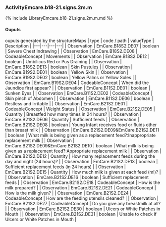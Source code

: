 ### ActivityEmcare.b18-21.signs.2m.m

{% include LibraryEmcare.b18-21.signs.2m.m.md %}
#### Ouputs

ouputs generated by the structureMaps
| type | code / path | valueType | Description |
|---|---|---|---|
| Observation | EmCare.B18S2.DE07 | boolean | Severe Chest Indrawing |
| Observation | EmCare.B18S2.DE08 | CodeableConcept | Movements |
| Observation | EmCare.B18S2.DE12 | boolean | Umbilicus Red or Pus Draining |
| Observation | EmCare.B18S2.DE13 | boolean | Skin Pustules |
| Observation | EmCare.B19S2.DE01 | boolean | Yellow Skin |
| Observation | EmCare.B19S2.DE02 | boolean | Yellow Palms or Yellow Soles |
| Observation | EmCare.B19S2.DE04 | CodeableConcept | When did the Jaundice first appear? |
| Observation | EmCare.B11S2.DE01 | boolean | Sunken Eyes |
| Observation | EmCare.B11S2.DE02 | CodeableConcept | Skin pinch of Abdomen |
| Observation | EmCare.B11S2.DE06 | boolean | Restless and Irritable |
| Observation | EmCare.B21S2.DE01 | CodeableConcept | Weight Status |
| Observation | EmCare.B21S2.DE05 | Quantity | Breastfed how many times in 24 hours? |
| Observation | EmCare.B21S2.DE06 | Quantity | Sufficient feeds |
| Observation | EmCare.B21S2.DE08 | boolean | Young Infant receives food or fluids other than breast milk |
| Observation | EmCare.B21S2.DE09&EmCare.B21S2.DE11 | boolean | What milk is being given as a replacement feed?:Inappropriate replacement milk |
| Observation | EmCare.B21S2.DE09&EmCare.B21S2.DE10 | boolean | What milk is being given as a replacement feed?:Appropriate replacement milk |
| Observation | EmCare.B21S2.DE12 | Quantity | How many replacement feeds during the day and night (24 hours)? |
| Observation | EmCare.B21S2.DE13 | boolean | Sufficient replacement feeds (in 24 hours) |
| Observation | EmCare.B21S2.DE15 | Quantity | How much milk is given at each feed (ml)? |
| Observation | EmCare.B21S2.DE16 | boolean | Sufficient replacement feeds |
| Observation | EmCare.B21S2.DE18 | CodeableConcept | How is the milk prepared? |
| Observation | EmCare.B21S2.DE21 | CodeableConcept | How is the milk given? |
| Observation | EmCare.B21S2.DE24 | CodeableConcept | How are the feeding utensils cleaned? |
| Observation | EmCare.B21S2.DE27 | CodeableConcept | Do you give any breastmilk at all? |
| Observation | EmCare.B21S2.DE30 | boolean | Ulcers or White Patches in Mouth |
| Observation | EmCare.B21S2.DE31 | boolean | Unable to check if Ulcers or White Patches in Mouth |

